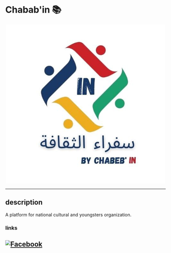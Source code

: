 # Chabab'in 📚
<p align="center">
  <img src="/chababin.jpeg" alt="alt text">
</p>


---
## description 
A platform for national cultural and youngsters organization.
### links
[![Facebook](https://img.shields.io/badge/facebook-000000?style=for-the-badge&logo=facebook&logoColor=white)](https://www.facebook.com/profile.php?id=61557797535319)
---
